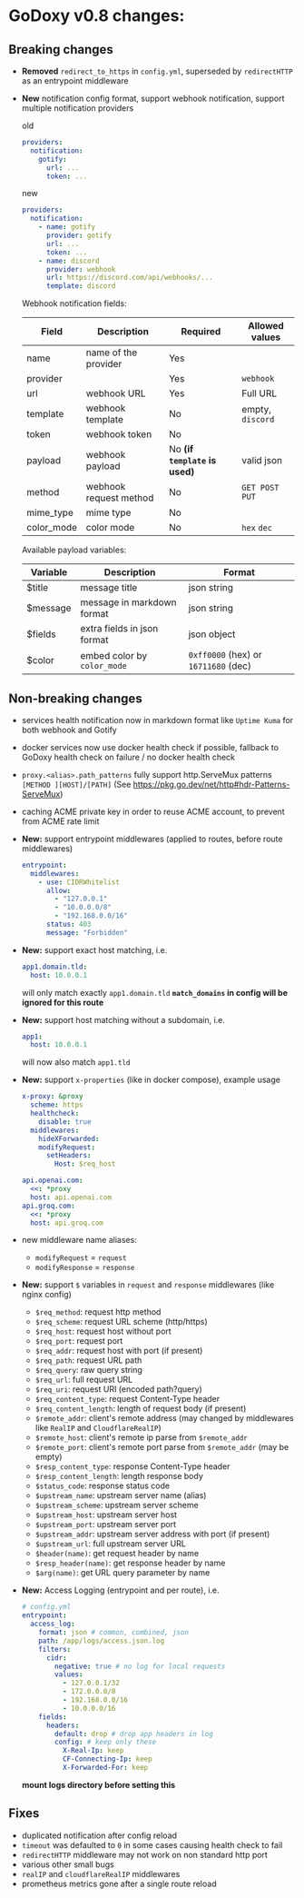 # GoDoxy v0.8 changes:

## Breaking changes

- **Removed** `redirect_to_https` in `config.yml`, superseded by `redirectHTTP` as an entrypoint middleware

- **New** notification config format, support webhook notification, support multiple notification providers

  old

  ```yaml
  providers:
    notification:
      gotify:
        url: ...
        token: ...
  ```

  new

  ```yaml
  providers:
    notification:
      - name: gotify
        provider: gotify
        url: ...
        token: ...
      - name: discord
        provider: webhook
        url: https://discord.com/api/webhooks/...
        template: discord
  ```

  Webhook notification fields:

  | Field      | Description            | Required                       | Allowed values   |
  | ---------- | ---------------------- | ------------------------------ | ---------------- |
  | name       | name of the provider   | Yes                            |                  |
  | provider   |                        | Yes                            | `webhook`        |
  | url        | webhook URL            | Yes                            | Full URL         |
  | template   | webhook template       | No                             | empty, `discord` |
  | token      | webhook token          | No                             |                  |
  | payload    | webhook payload        | No **(if `template` is used)** | valid json       |
  | method     | webhook request method | No                             | `GET POST PUT`   |
  | mime_type  | mime type              | No                             |                  |
  | color_mode | color mode             | No                             | `hex` `dec`      |

  Available payload variables:

  | Variable | Description                 | Format                               |
  | -------- | --------------------------- | ------------------------------------ |
  | $title   | message title               | json string                          |
  | $message | message in markdown format  | json string                          |
  | $fields  | extra fields in json format | json object                          |
  | $color   | embed color by `color_mode` | `0xff0000` (hex) or `16711680` (dec) |

## Non-breaking changes

- services health notification now in markdown format like `Uptime Kuma` for both webhook and Gotify

- docker services now use docker health check if possible, fallback to GoDoxy health check on failure / no docker health check

- `proxy.<alias>.path_patterns` fully support http.ServeMux patterns `[METHOD ][HOST]/[PATH]` (See https://pkg.go.dev/net/http#hdr-Patterns-ServeMux)

- caching ACME private key in order to reuse ACME account, to prevent from ACME rate limit

- **New:** support entrypoint middlewares (applied to routes, before route middlewares)

  ```yaml
  entrypoint:
    middlewares:
      - use: CIDRWhitelist
        allow:
          - "127.0.0.1"
          - "10.0.0.0/8"
          - "192.168.0.0/16"
        status: 403
        message: "Forbidden"
  ```

- **New:** support exact host matching, i.e.

  ```yaml
  app1.domain.tld:
    host: 10.0.0.1
  ```

  will only match exactly `app1.domain.tld`
  **`match_domains` in config will be ignored for this route**

- **New:** support host matching without a subdomain, i.e.

  ```yaml
  app1:
    host: 10.0.0.1
  ```

  will now also match `app1.tld`

- **New:** support `x-properties` (like in docker compose), example usage

  ```yaml
  x-proxy: &proxy
    scheme: https
    healthcheck:
      disable: true
    middlewares:
      hideXForwarded:
      modifyRequest:
        setHeaders:
          Host: $req_host

  api.openai.com:
    <<: *proxy
    host: api.openai.com
  api.groq.com:
    <<: *proxy
    host: api.groq.com
  ```

- new middleware name aliases:

  - `modifyRequest` = `request`
  - `modifyResponse` = `response`

- **New:** support `$` variables in `request` and `response` middlewares (like nginx config)

  - `$req_method`: request http method
  - `$req_scheme`: request URL scheme (http/https)
  - `$req_host`: request host without port
  - `$req_port`: request port
  - `$req_addr`: request host with port (if present)
  - `$req_path`: request URL path
  - `$req_query`: raw query string
  - `$req_url`: full request URL
  - `$req_uri`: request URI (encoded path?query)
  - `$req_content_type`: request Content-Type header
  - `$req_content_length`: length of request body (if present)
  - `$remote_addr`: client's remote address (may changed by middlewares like `RealIP` and `CloudflareRealIP`)
  - `$remote_host`: client's remote ip parse from `$remote_addr`
  - `$remote_port`: client's remote port parse from `$remote_addr` (may be empty)
  - `$resp_content_type`: response Content-Type header
  - `$resp_content_length`: length response body
  - `$status_code`: response status code
  - `$upstream_name`: upstream server name (alias)
  - `$upstream_scheme`: upstream server scheme
  - `$upstream_host`: upstream server host
  - `$upstream_port`: upstream server port
  - `$upstream_addr`: upstream server address with port (if present)
  - `$upstream_url`: full upstream server URL
  - `$header(name)`: get request header by name
  - `$resp_header(name)`: get response header by name
  - `$arg(name)`: get URL query parameter by name

- **New:** Access Logging (entrypoint and per route), i.e.

  ```yaml
  # config.yml
  entrypoint:
    access_log:
      format: json # common, combined, json
      path: /app/logs/access.json.log
      filters:
        cidr:
          negative: true # no log for local requests
          values:
            - 127.0.0.1/32
            - 172.0.0.0/8
            - 192.168.0.0/16
            - 10.0.0.0/16
      fields:
        headers:
          default: drop # drop app headers in log
          config: # keep only these
            X-Real-Ip: keep
            CF-Connecting-Ip: keep
            X-Forwarded-For: keep
  ```

  **mount logs directory before setting this**

## Fixes

- duplicated notification after config reload
- `timeout` was defaulted to `0` in some cases causing health check to fail
- `redirectHTTP` middleware may not work on non standard http port
- various other small bugs
- `realIP` and `cloudflareRealIP` middlewares
- prometheus metrics gone after a single route reload
